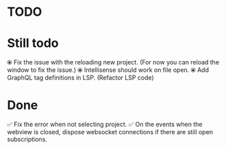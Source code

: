 # TODO

# Still todo

⦿ Fix the issue with the reloading new project. (For now you can reload the window to fix the issue.)
⦿ Intellisense should work on file open.
⦿ Add GraphQL tag definitions in LSP. (Refactor LSP code)

# Done

✅ Fix the error when not selecting project.
✅ On the events when the webview is closed, dispose websocket connections if there are still open subscriptions.
